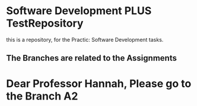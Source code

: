# Software Development PLUS TestRepository

this is a repository, for the Practic: Software Development tasks.


## The Branches are related to the Assignments
# Dear Professor Hannah, Please go to the Branch A2
